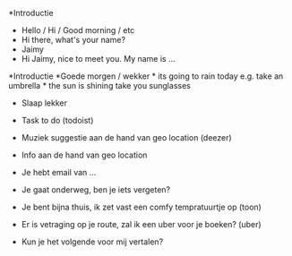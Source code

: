 *Introductie

- Hello / Hi / Good morning / etc
 - Hi there, what's your name?
  - Jaimy
   - Hi Jaimy, nice to meet you. My name is ...

*Introductie
*Goede morgen / wekker
    * its going to rain today e.g. take an umbrella
    * the sun is shining take you sunglasses

* Slaap lekker

* Task to do (todoist)
* Muziek suggestie aan de hand van geo location (deezer)
* Info aan de hand van geo location
* Je hebt email van ...
* Je gaat onderweg, ben je iets vergeten?
* Je bent bijna thuis, ik zet vast een comfy tempratuurtje op (toon)
* Er is vetraging op je route, zal ik een uber voor je boeken? (uber)
* Kun je het volgende voor mij vertalen?

